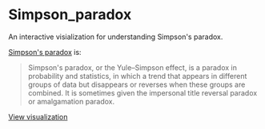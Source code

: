 # Simpson_paradox
An interactive visialization for understanding Simpson's paradox.

[Simpson's paradox](https://en.wikipedia.org/wiki/Simpson's_paradox) is:
> Simpson's paradox, or the Yule–Simpson effect, is a paradox in probability and statistics, in which a trend that appears in different groups of data but disappears or reverses when these groups are combined. It is sometimes given the impersonal title reversal paradox or amalgamation paradox.

[View visualization](http://emilkirkegaard.dk/understanding_statistics/?app=Simpson_paradox)
